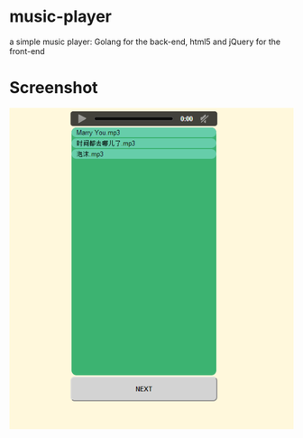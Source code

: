 music-player
============

a simple music player: Golang for the back-end, html5 and jQuery for the front-end 

Screenshot
============
![music_player](music.PNG)
